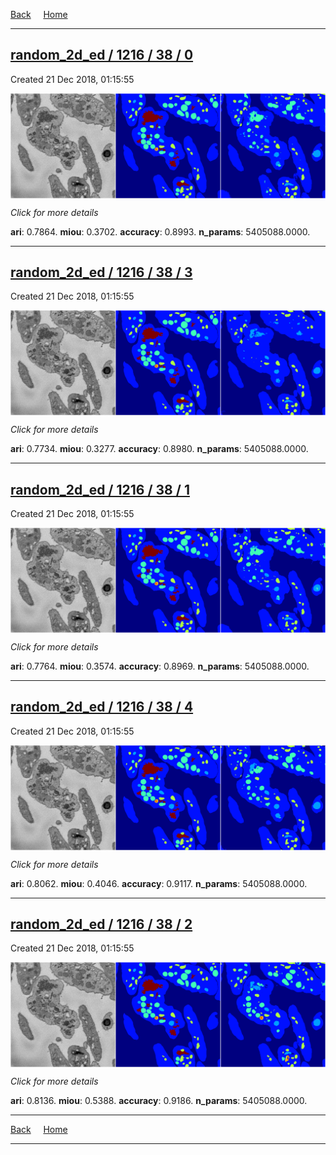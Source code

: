 
[Back](..)&nbsp;&nbsp;&nbsp;&nbsp;&nbsp;[Home](https://leapmanlab.github.io/snapshots)

---

<div class="summary"><a href="0"><h2>random_2d_ed / 1216 / 38 / 0</h2></a><p>Created 21 Dec 2018, 01:15:55
</p><a href="0"><img src="0/media/summary.png" align="center"></a><p>
<i>Click for more details</i>
</p></div>

**ari**: 0.7864. **miou**: 0.3702. **accuracy**: 0.8993. **n_params**: 5405088.0000. 

---

<div class="summary"><a href="3"><h2>random_2d_ed / 1216 / 38 / 3</h2></a><p>Created 21 Dec 2018, 01:15:55
</p><a href="3"><img src="3/media/summary.png" align="center"></a><p>
<i>Click for more details</i>
</p></div>

**ari**: 0.7734. **miou**: 0.3277. **accuracy**: 0.8980. **n_params**: 5405088.0000. 

---

<div class="summary"><a href="1"><h2>random_2d_ed / 1216 / 38 / 1</h2></a><p>Created 21 Dec 2018, 01:15:55
</p><a href="1"><img src="1/media/summary.png" align="center"></a><p>
<i>Click for more details</i>
</p></div>

**ari**: 0.7764. **miou**: 0.3574. **accuracy**: 0.8969. **n_params**: 5405088.0000. 

---

<div class="summary"><a href="4"><h2>random_2d_ed / 1216 / 38 / 4</h2></a><p>Created 21 Dec 2018, 01:15:55
</p><a href="4"><img src="4/media/summary.png" align="center"></a><p>
<i>Click for more details</i>
</p></div>

**ari**: 0.8062. **miou**: 0.4046. **accuracy**: 0.9117. **n_params**: 5405088.0000. 

---

<div class="summary"><a href="2"><h2>random_2d_ed / 1216 / 38 / 2</h2></a><p>Created 21 Dec 2018, 01:15:55
</p><a href="2"><img src="2/media/summary.png" align="center"></a><p>
<i>Click for more details</i>
</p></div>

**ari**: 0.8136. **miou**: 0.5388. **accuracy**: 0.9186. **n_params**: 5405088.0000. 

---

[Back](..)&nbsp;&nbsp;&nbsp;&nbsp;&nbsp;[Home](https://leapmanlab.github.io/snapshots)

---